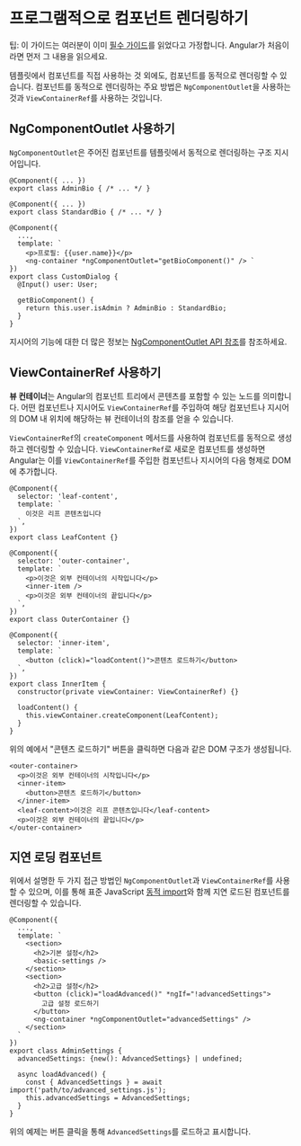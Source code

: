 # 프로그램적으로 컴포넌트 렌더링하기

팁: 이 가이드는 여러분이 이미 [필수 가이드](essentials)를 읽었다고 가정합니다. Angular가 처음이라면 먼저 그 내용을 읽으세요.

템플릿에서 컴포넌트를 직접 사용하는 것 외에도, 컴포넌트를 동적으로 렌더링할 수 있습니다.
컴포넌트를 동적으로 렌더링하는 주요 방법은 `NgComponentOutlet`을 사용하는 것과 `ViewContainerRef`를 사용하는 것입니다.

## NgComponentOutlet 사용하기

`NgComponentOutlet`은 주어진 컴포넌트를 템플릿에서 동적으로 렌더링하는 구조 지시어입니다.

```angular-ts
@Component({ ... })
export class AdminBio { /* ... */ }

@Component({ ... })
export class StandardBio { /* ... */ }

@Component({
  ...,
  template: `
    <p>프로필: {{user.name}}</p>
    <ng-container *ngComponentOutlet="getBioComponent()" /> `
})
export class CustomDialog {
  @Input() user: User;

  getBioComponent() {
    return this.user.isAdmin ? AdminBio : StandardBio;
  }
}
```

지시어의 기능에 대한 더 많은 정보는 [NgComponentOutlet API 참조](api/common/NgComponentOutlet)를 참조하세요.

## ViewContainerRef 사용하기

**뷰 컨테이너**는 Angular의 컴포넌트 트리에서 콘텐츠를 포함할 수 있는 노드를 의미합니다. 어떤 컴포넌트나 지시어도 `ViewContainerRef`를 주입하여 해당 컴포넌트나 지시어의 DOM 내 위치에 해당하는 뷰 컨테이너의 참조를 얻을 수 있습니다.

`ViewContainerRef`의 `createComponent` 메서드를 사용하여 컴포넌트를 동적으로 생성하고 렌더링할 수 있습니다. `ViewContainerRef`로 새로운 컴포넌트를 생성하면 Angular는 이를 `ViewContainerRef`를 주입한 컴포넌트나 지시어의 다음 형제로 DOM에 추가합니다.

```angular-ts
@Component({
  selector: 'leaf-content',
  template: `
    이것은 리프 콘텐츠입니다
  `,
})
export class LeafContent {}

@Component({
  selector: 'outer-container',
  template: `
    <p>이것은 외부 컨테이너의 시작입니다</p>
    <inner-item />
    <p>이것은 외부 컨테이너의 끝입니다</p>
  `,
})
export class OuterContainer {}

@Component({
  selector: 'inner-item',
  template: `
    <button (click)="loadContent()">콘텐츠 로드하기</button>
  `,
})
export class InnerItem {
  constructor(private viewContainer: ViewContainerRef) {}

  loadContent() {
    this.viewContainer.createComponent(LeafContent);
  }
}
```

위의 예에서 "콘텐츠 로드하기" 버튼을 클릭하면 다음과 같은 DOM 구조가 생성됩니다.

```angular-html
<outer-container>
  <p>이것은 외부 컨테이너의 시작입니다</p>
  <inner-item>
    <button>콘텐츠 로드하기</button>
  </inner-item>
  <leaf-content>이것은 리프 콘텐츠입니다</leaf-content>
  <p>이것은 외부 컨테이너의 끝입니다</p>
</outer-container>
```

## 지연 로딩 컴포넌트

위에서 설명한 두 가지 접근 방법인 `NgComponentOutlet`과 `ViewContainerRef`를 사용할 수 있으며, 이를 통해 표준 JavaScript [동적 import](https://developer.mozilla.org/docs/Web/JavaScript/Reference/Operators/import)와 함께 지연 로드된 컴포넌트를 렌더링할 수 있습니다.

```angular-ts
@Component({
  ...,
  template: `
    <section>
      <h2>기본 설정</h2>
      <basic-settings />
    </section>
    <section>
      <h2>고급 설정</h2>
      <button (click)="loadAdvanced()" *ngIf="!advancedSettings">
        고급 설정 로드하기
      </button>
      <ng-container *ngComponentOutlet="advancedSettings" />
    </section>
  `
})
export class AdminSettings {
  advancedSettings: {new(): AdvancedSettings} | undefined;

  async loadAdvanced() {
    const { AdvancedSettings } = await import('path/to/advanced_settings.js');
    this.advancedSettings = AdvancedSettings;
  }
}
```

위의 예제는 버튼 클릭을 통해 `AdvancedSettings`를 로드하고 표시합니다.